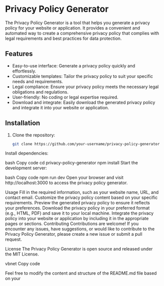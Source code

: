 # Privacy Policy Generator

The Privacy Policy Generator is a tool that helps you generate a privacy policy for your website or application. It provides a convenient and automated way to create a comprehensive privacy policy that complies with legal requirements and best practices for data protection.

## Features

- Easy-to-use interface: Generate a privacy policy quickly and effortlessly.
- Customizable templates: Tailor the privacy policy to suit your specific needs and requirements.
- Legal compliance: Ensure your privacy policy meets the necessary legal obligations and regulations.
- User-friendly: No coding or legal expertise required.
- Download and integrate: Easily download the generated privacy policy and integrate it into your website or application.

## Installation

1. Clone the repository:

   ```bash
   git clone https://github.com/your-username/privacy-policy-generator.git
Install dependencies:

bash
Copy code
cd privacy-policy-generator
npm install
Start the development server:

bash
Copy code
npm run dev
Open your browser and visit http://localhost:3000 to access the privacy policy generator.

Usage
Fill in the required information, such as your website name, URL, and contact email.
Customize the privacy policy content based on your specific requirements.
Preview the generated privacy policy to ensure it reflects your preferences.
Download the privacy policy in your preferred format (e.g., HTML, PDF) and save it to your local machine.
Integrate the privacy policy into your website or application by including it in the appropriate pages or sections.
Contributing
Contributions are welcome! If you encounter any issues, have suggestions, or would like to contribute to the Privacy Policy Generator, please create a new issue or submit a pull request.

License
The Privacy Policy Generator is open source and released under the MIT License.

vbnet
Copy code

Feel free to modify the content and structure of the README.md file based on your 
